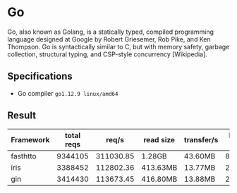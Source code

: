 # Go

Go, also known as Golang, is a statically typed, compiled programming language designed at Google by Robert Griesemer, Rob Pike, and Ken Thompson. Go is syntactically similar to C, but with memory safety, garbage collection, structural typing, and CSP-style concurrency [Wikipedia].

## Specifications
 - Go compiler `go1.12.9 linux/amd64`


## Result

| Framework       | total reqs | req/s     | read size | transfer/s | latency (avg) |
| --------------- | ---------- | ------    | --------- | ---------- |---------------|
| fasthtto        | 9344105    | 311030.85 | 1.28GB    | 43.60MB    | 836.23us      |
| iris            | 3388452    | 112802.36 | 413.63MB  | 13.77MB    | 2.13ms        |
| gin             | 3414430    | 113673.45 | 416.80MB  | 13.88MB    | 2.16ms        |
